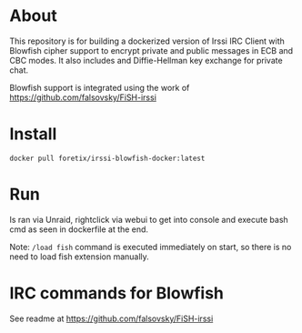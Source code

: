# About

This repository is for building a dockerized version of Irssi IRC Client with Blowfish cipher support to encrypt private and public messages in ECB and CBC modes. It also includes and Diffie-Hellman key exchange for private chat.

Blowfish support is integrated using the work of https://github.com/falsovsky/FiSH-irssi

# Install

`docker pull foretix/irssi-blowfish-docker:latest`

# Run

Is ran via Unraid, rightclick via webui to get into console and execute bash cmd as seen in dockerfile at the end.

Note: `/load fish` command is executed immediately on start, so there is no need to load fish extension manually.

# IRC commands for Blowfish

See readme at https://github.com/falsovsky/FiSH-irssi

